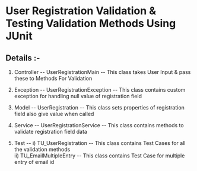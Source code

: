 # User Registration Validation & Testing Validation Methods Using JUnit

## Details :- 

1)  Controller  -- UserRegistrationMain --
                      This class takes User Input & pass these to Methods For Validation

2)  Exception --  UserRegistrationException --
                      This class contains custom exception for handling null value of registration field
                      
3)  Model --  UserRegistration  --
                  This class sets properties of registration field also give value when called
                  
4)  Service --  UserRegistrationService --
                    This class contains methods to validate registration field data 
                    
5)  Test  --  i) TU_UserRegistration  --
                      This class contains Test Cases for all the validation methods     
              ii) TU_EmailMultipleEntry --
                      This class contains Test Case for multiple entry of email id 
